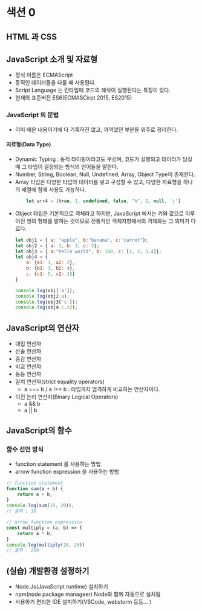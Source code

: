 # 색션 0 
## HTML 과 CSS
## JavaScript 소개 및 자료형
- 정식 이름은 ECMAScript
- 동적인 데이터들을 다룰 때 사용된다. 
- Script Language 는 런타임때 코드의 해석이 실행된다는 특징이 있다. 
- 현재의 표준버전 ES6(ECMASCirpt 2015, ES2015)

### JavaScript 의 문법 
- 이미 배운 내용이기에 다 기록하진 않고, 까먹었던 부분들 위주로 정리한다. 
#### 자료형(Data Type)
- Dynamic Typing : 동적 타이핑이라고도 부르며, 코드가 실행되고 데이터가 담길 때 그 타입이 결정되는 방식의 언어들을 말한다. 
- Number, String, Boolean, Null, Undefined, Array, Object Type이 존재한다. 
- Array 타입은 다양한 타입의 데이터를 넣고 구성할 수 있고, 다양한 자료형을 하나의 배열에 함께 사용도 가능하다. 
    ```js
        let arr4 = [true, 1, undefined, false, "h", 2, null, 'j']
    ```
- Object 타입은 기본적으로 객체라고 하지만, JavaScript 에서는 키와 값으로 이루어진 쌍의 형태를 말하는 것이므로 전통적인 객체지향에서의 객체와는 그 의미가 다르다. 
    ```js
    let obj1 = { a: "apple", b:"banana", c:"carrot"};
    let obj2 = { a: 1, b: 2, c: 3};
    let obj3 = { a:"hello world", b: 100, c: [1, 2, 3,4]};
    let obj4 = {
        a: {a1: 1, a2: 2},
        b: {b1: 3, b2: 4},
        c: {c1: 5, c2: 15}
    }

    console.log(obj['a']);
    console.log(obj2.a);
    console.log(obj3['c']);
    console.log(obj4.c.c2);
    ```

## JavaScript의 연산자
- 대입 연산자
- 산술 연산자
- 증감 연산자
- 비교 연산자
- 동등 연산자 
- 일치 연산자(strict equality operators)
    - a === b / a !== b : 타입까지 엄격하게 비교하는 연산자이다. 
- 이진 논리 연산자(Binary Logical Operators)   
    - a && b 
    - a || b 

## JavaScript의 함수
### 함수 선언 방식
- function statement 를 사용하는 방법 
- arrow function expression 을 사용하는 방법 
```js
// function statement 
function sum(a + b) {
    return a + b;
}
console.log(sum(10, 20));
// 출력 : 30

// arrow function expression 
const multiply = (a, b) => {
    return a * b;
}
console.log(multiply(10, 20))
// 출력 : 200 
```

## (실습) 개발환경 설정하기
- Node.Js(JavaScript runtime) 설치하기
- npm(node package manageer) Node와 함께 자동으로 설치됨
- 사용하기 편리한 IDE 설치하기(VSCode, webstorm 등등... )